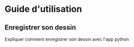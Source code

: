 # Guide d'utilisation 


## Enregistrer son dessin

Expliquer comment enregistrer son dessin avec l'app python